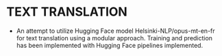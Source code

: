 # TEXT TRANSLATION

- An attempt to utilize Hugging Face model Helsinki-NLP/opus-mt-en-fr for text translation using a modular
approach. Training and prediction has been implemented with Hugging Face pipelines implemented.
